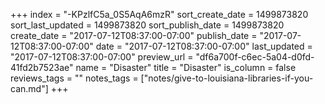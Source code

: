+++
index = "-KPzlfC5a_0S5AqA6mzR"
sort_create_date = 1499873820
sort_last_updated = 1499873820
sort_publish_date = 1499873820
create_date = "2017-07-12T08:37:00-07:00"
publish_date = "2017-07-12T08:37:00-07:00"
date = "2017-07-12T08:37:00-07:00"
last_updated = "2017-07-12T08:37:00-07:00"
preview_url = "df6a700f-c6ec-5a04-d0fd-41fd2b7523ae"
name = "Disaster"
title = "Disaster"
is_column = false
reviews_tags = ""
notes_tags = ["notes/give-to-louisiana-libraries-if-you-can.md"]
+++

